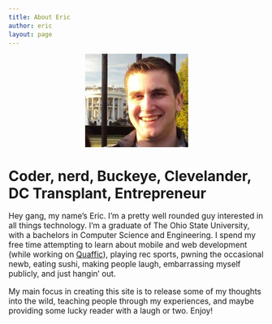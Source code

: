```yaml
---
title: About Eric
author: eric
layout: page
---
```

<img src="../images/profile_picture.jpg" alt="What a cutie" title="headshot" width="203" height="184" class="alignleft size-full wp-image-19" style="display: block; margin-left: auto; margin-right: auto" />
<h1>
  Coder, nerd, Buckeye, Clevelander, DC Transplant, Entrepreneur
</h1>

<p style="font-size:110%">
  Hey gang, my name&#8217;s Eric. I&#8217;m a pretty well rounded guy interested in all things technology. I&#8217;m a graduate of The Ohio State University, with a bachelors in Computer Science and Engineering. I spend my free time attempting to learn about mobile and web development (while working on <a href="http://quaffic.com/blog/">Quaffic</a>), playing rec sports, pwning the occasional newb, eating sushi, making people laugh, embarrassing myself publicly, and just hangin&#8217; out.
</p>

<p style="font-size:110%">
  My main focus in creating this site is to release some of my thoughts into the wild, teaching people through my experiences, and maybe providing some lucky reader with a laugh or two. Enjoy!
</p>
